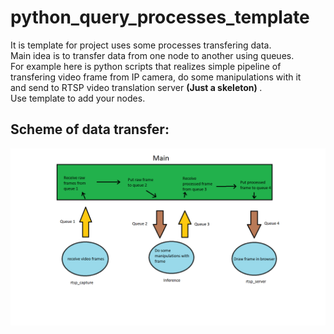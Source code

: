# python_query_processes_template
It is template for project uses some processes transfering data. <br>
Main idea is to transfer data from one node to another using queues. <br>
For example here is python scripts that realizes simple pipeline of <br> 
transfering video frame from IP camera, do some manipulations with it <br>
and send to RTSP video translation server <b> (Just a skeleton) </b>. <br>
Use template to add your nodes.

## Scheme of data transfer:

![alt text](https://github.com/Simsi/python_query_processes_template/blob/main/images/Transfer%20Scheme.png)


